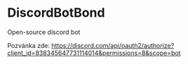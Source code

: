 # DiscordBotBond

Open-source discord bot

Pozvánka zde: https://discord.com/api/oauth2/authorize?client_id=838345647731114014&permissions=8&scope=bot
